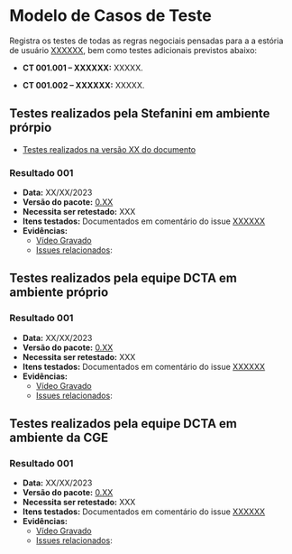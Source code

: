 # Modelo de Casos de Teste

Registra os testes de todas as regras negociais pensadas para a a estória de usuário [XXXXXX](), bem como testes adicionais previstos abaixo:

- **CT 001.001 – XXXXXX:** XXXXX.

- **CT 001.002 – XXXXXX:** XXXXX.

## Testes realizados pela Stefanini em ambiente prórpio

- [Testes realizados na versão XX do documento]()

### Resultado 001
- **Data:** XX/XX/2023
- **Versão do pacote:** [0.XX](https://pypi.org/project/ckanext-datapackage-creator/0.0.XX/)
- **Necessita ser retestado:** XXX
- **Itens testados:** Documentados em comentário do issue [XXXXXX]()
- **Evidências:**    
    - [Vídeo Gravado]()
    - [Issues relacionados]():

## Testes realizados pela equipe DCTA em ambiente próprio 

### Resultado 001
- **Data:** XX/XX/2023
- **Versão do pacote:** [0.XX](https://pypi.org/project/ckanext-datapackage-creator/0.0.XX/)
- **Necessita ser retestado:** XXX
- **Itens testados:** Documentados em comentário do issue [XXXXXX]()
- **Evidências:**    
    - [Vídeo Gravado]()
    - [Issues relacionados]():
    
## Testes realizados pela equipe DCTA em ambiente da CGE 

### Resultado 001
- **Data:** XX/XX/2023
- **Versão do pacote:** [0.XX](https://pypi.org/project/ckanext-datapackage-creator/0.0.XX/)
- **Necessita ser retestado:** XXX
- **Itens testados:** Documentados em comentário do issue [XXXXXX]()
- **Evidências:**    
    - [Vídeo Gravado]()
    - [Issues relacionados]():